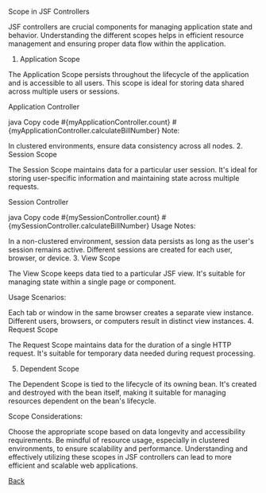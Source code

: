 Scope in JSF Controllers

JSF controllers are crucial components for managing application state and behavior. Understanding the different scopes helps in efficient resource management and ensuring proper data flow within the application.

1. Application Scope

The Application Scope persists throughout the lifecycle of the application and is accessible to all users. This scope is ideal for storing data shared across multiple users or sessions.

Application Controller

java
Copy code
#{myApplicationController.count}
#{myApplicationController.calculateBillNumber}
Note:

In clustered environments, ensure data consistency across all nodes.
2. Session Scope

The Session Scope maintains data for a particular user session. It's ideal for storing user-specific information and maintaining state across multiple requests.

Session Controller

java
Copy code
#{mySessionController.count}
#{mySessionController.calculateBillNumber}
Usage Notes:

In a non-clustered environment, session data persists as long as the user's session remains active.
Different sessions are created for each user, browser, or device.
3. View Scope

The View Scope keeps data tied to a particular JSF view. It's suitable for managing state within a single page or component.

Usage Scenarios:

Each tab or window in the same browser creates a separate view instance.
Different users, browsers, or computers result in distinct view instances.
4. Request Scope

The Request Scope maintains data for the duration of a single HTTP request. It's suitable for temporary data needed during request processing.

5. Dependent Scope

The Dependent Scope is tied to the lifecycle of its owning bean. It's created and destroyed with the bean itself, making it suitable for managing resources dependent on the bean's lifecycle.

Scope Considerations:

Choose the appropriate scope based on data longevity and accessibility requirements.
Be mindful of resource usage, especially in clustered environments, to ensure scalability and performance.
Understanding and effectively utilizing these scopes in JSF controllers can lead to more efficient and scalable web applications.

[Back](https://github.com/hmislk/hmis/wiki/Design-Documentation)
